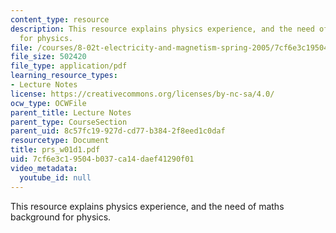 ```yaml
---
content_type: resource
description: This resource explains physics experience, and the need of maths background
  for physics.
file: /courses/8-02t-electricity-and-magnetism-spring-2005/7cf6e3c19504b037ca14daef41290f01_prs_w01d1.pdf
file_size: 502420
file_type: application/pdf
learning_resource_types:
- Lecture Notes
license: https://creativecommons.org/licenses/by-nc-sa/4.0/
ocw_type: OCWFile
parent_title: Lecture Notes
parent_type: CourseSection
parent_uid: 8c57fc19-927d-cd77-b384-2f8eed1c0daf
resourcetype: Document
title: prs_w01d1.pdf
uid: 7cf6e3c1-9504-b037-ca14-daef41290f01
video_metadata:
  youtube_id: null
---
```

This resource explains physics experience, and the need of maths background for physics.